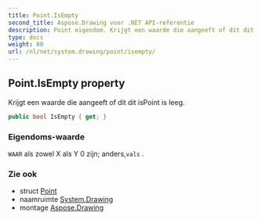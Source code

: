 ```yaml
---
title: Point.IsEmpty
second_title: Aspose.Drawing voor .NET API-referentie
description: Point eigendom. Krijgt een waarde die aangeeft of dit dit isPoint is leeg.
type: docs
weight: 80
url: /nl/net/system.drawing/point/isempty/
---
```

## Point.IsEmpty property

Krijgt een waarde die aangeeft of dit dit isPoint is leeg.

```csharp
public bool IsEmpty { get; }
```

### Eigendoms-waarde

`WAAR` als zowel X als Y 0 zijn; anders,`vals` .

### Zie ook

* struct [Point](../)
* naamruimte [System.Drawing](../../point/)
* montage [Aspose.Drawing](../../../)


